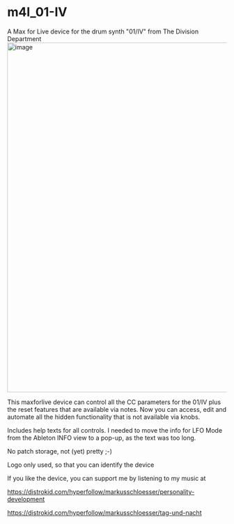 # m4l_01-IV
A Max for Live device for the drum synth "01/IV" from The Division Department 
<img width="803" alt="image" src="https://github.com/markusschloesser/m4l_01-IV/assets/59286549/f65b82d9-40fb-40fa-89f2-3dbf922ca697">

This maxforlive device can control all the CC parameters for the 01/IV plus the reset features that are available via notes.
Now you can access, edit and automate all the hidden functionality that is not available via knobs.

Includes help texts for all controls. I needed to move the info for LFO Mode from the Ableton INFO view to a pop-up, as the text was too long.

No patch storage, not (yet) pretty ;-)

Logo only used, so that you can identify the device



If you like the device, you can support me by listening to my music at

https://distrokid.com/hyperfollow/markusschloesser/personality-development

https://distrokid.com/hyperfollow/markusschloesser/tag-und-nacht